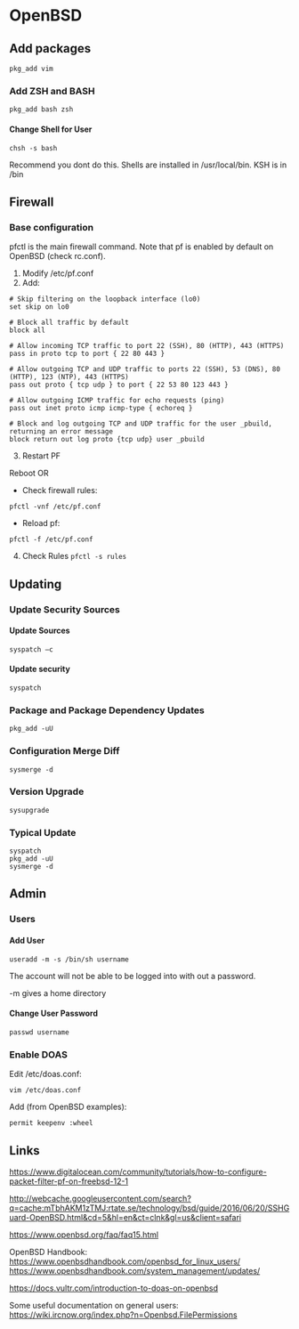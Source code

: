 # OpenBSD

## Add packages 
`pkg_add vim`

### Add ZSH and BASH
`pkg_add bash zsh`

#### Change Shell for User
```chsh -s bash```

Recommend you dont do this. Shells are installed in /usr/local/bin. KSH is in /bin

## Firewall 

### Base configuration

pfctl is the main firewall command. Note that pf is enabled by default on OpenBSD (check rc.conf).

1. Modify /etc/pf.conf 
2. Add: 
```
# Skip filtering on the loopback interface (lo0)
set skip on lo0
 
# Block all traffic by default
block all
 
# Allow incoming TCP traffic to port 22 (SSH), 80 (HTTP), 443 (HTTPS)
pass in proto tcp to port { 22 80 443 }

# Allow outgoing TCP and UDP traffic to ports 22 (SSH), 53 (DNS), 80 (HTTP), 123 (NTP), 443 (HTTPS)
pass out proto { tcp udp } to port { 22 53 80 123 443 }
 
# Allow outgoing ICMP traffic for echo requests (ping)
pass out inet proto icmp icmp-type { echoreq }
 
# Block and log outgoing TCP and UDP traffic for the user _pbuild, returning an error message
block return out log proto {tcp udp} user _pbuild
```

3. Restart PF

Reboot
OR

- Check firewall rules:
```
pfctl -vnf /etc/pf.conf
```

- Reload pf:
```
pfctl -f /etc/pf.conf
```

4. Check Rules 
```pfctl -s rules```
 
## Updating 

### Update Security Sources

#### Update Sources 
`syspatch –c`

#### Update security
`syspatch`

### Package and Package Dependency Updates
`pkg_add -uU`

### Configuration Merge Diff
`sysmerge -d`

### Version Upgrade
`sysupgrade`

### Typical Update
```
syspatch
pkg_add -uU
sysmerge -d
```

## Admin

### Users

#### Add User
```useradd -m -s /bin/sh username```

The account will not be able to be logged into with out a password.

-m gives a home directory

#### Change User Password
```passwd username```

### Enable DOAS

Edit /etc/doas.conf:

```
vim /etc/doas.conf
```

Add (from OpenBSD examples):

```
permit keepenv :wheel
```

## Links

https://www.digitalocean.com/community/tutorials/how-to-configure-packet-filter-pf-on-freebsd-12-1

http://webcache.googleusercontent.com/search?q=cache:mTbhAKM1zTMJ:rtate.se/technology/bsd/guide/2016/06/20/SSHGuard-OpenBSD.html&cd=5&hl=en&ct=clnk&gl=us&client=safari

https://www.openbsd.org/faq/faq15.html

OpenBSD Handbook:
https://www.openbsdhandbook.com/openbsd_for_linux_users/
https://www.openbsdhandbook.com/system_management/updates/

https://docs.vultr.com/introduction-to-doas-on-openbsd

Some useful documentation on general users:
https://wiki.ircnow.org/index.php?n=Openbsd.FilePermissions

